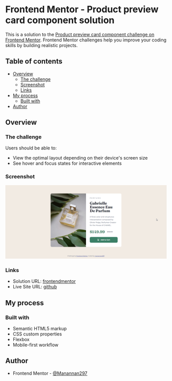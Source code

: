 # Frontend Mentor - Product preview card component solution

This is a solution to the [Product preview card component challenge on Frontend Mentor](https://www.frontendmentor.io/challenges/product-preview-card-component-GO7UmttRfa). Frontend Mentor challenges help you improve your coding skills by building realistic projects.

## Table of contents

- [Overview](#overview)
  - [The challenge](#the-challenge)
  - [Screenshot](#screenshot)
  - [Links](#links)
- [My process](#my-process)
  - [Built with](#built-with)
- [Author](#author)

## Overview

### The challenge

Users should be able to:

- View the optimal layout depending on their device's screen size
- See hover and focus states for interactive elements

### Screenshot

![](./screenshot.png)

### Links

- Solution URL: [frontendmentor](https://www.frontendmentor.io/solutions/mobilefirst-solution-using-flexbox-LGgK_BNJ6F)
- Live Site URL: [github](https://manannan297.github.io/fm-product-preview-card-component/)

## My process

### Built with

- Semantic HTML5 markup
- CSS custom properties
- Flexbox
- Mobile-first workflow

## Author

- Frontend Mentor - [@Manannan297](https://www.frontendmentor.io/profile/Manannan297)
